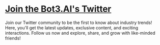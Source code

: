  # [Join the Bot3.AI's Twitter](https://twitter.com/Bot3Ai)
Join our Twitter community to be the first to know about industry trends! Here, you'll get the latest updates, exclusive content, and exciting interactions. Follow us now and explore, share, and grow with like-minded friends!
